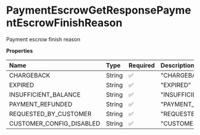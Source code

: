 # PaymentEscrowGetResponsePaymentEscrowFinishReason

Payment escrow finish reason

**Properties**

| Name                     | Type   | Required | Description                |
| :----------------------- | :----- | :------- | :------------------------- |
| CHARGEBACK               | String | ✅       | "CHARGEBACK"               |
| EXPIRED                  | String | ✅       | "EXPIRED"                  |
| INSUFFICIENT_BALANCE     | String | ✅       | "INSUFFICIENT_BALANCE"     |
| PAYMENT_REFUNDED         | String | ✅       | "PAYMENT_REFUNDED"         |
| REQUESTED_BY_CUSTOMER    | String | ✅       | "REQUESTED_BY_CUSTOMER"    |
| CUSTOMER_CONFIG_DISABLED | String | ✅       | "CUSTOMER_CONFIG_DISABLED" |

<!-- This file was generated by liblab | https://liblab.com/ -->
